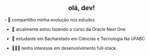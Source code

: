 <h2 align="center">olá, dev!</h2>

<div>
- 🍵 compartilho minha evolução nos estudos
  
- 📂 atualmente estou fazendo o curso da Oracle Next One
  
- 📝 estudante em Bacharelado em Ciências e Tecnologia Na UFABC

- 👨🏻‍💻 tenho interesse em desenvolvimento full-stack
</div>



<!--
**ma1ferreira/ma1ferreira** is a ✨ _special_ ✨ repository because its `README.md` (this file) appears on your GitHub profile.

Here are some ideas to get you started:

- 🔭 I’m currently working on ...
- 🌱 I’m currently learning ...
- 👯 I’m looking to collaborate on ...
- 🤔 I’m looking for help with ...
- 💬 Ask me about ...
- 📫 How to reach me: ...
- 😄 Pronouns: ...
- ⚡ Fun fact: ...
-->

